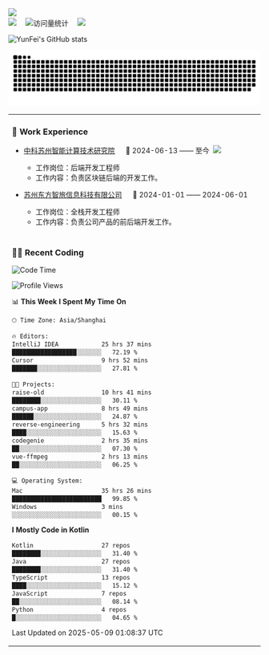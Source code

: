   <!-- dynamic typing effect 动态打字效果 -->
  <div>
    <a href="http://yunfei.plus">
      <img src="https://readme-typing-svg.demolab.com?font=Fira+Code&pause=1000&width=435&lines=console.log(%22Hello%2C%20World%22);祝您今天愉快!&center=true&size=27" />
    </a>
  </div>

  <div>
    <a href="http://yunfei.plus/"><img src="https://img.shields.io/badge/Website-博客-8c36db" /></a>&emsp;
    <!-- visitor -->
    <img src="https://komarev.com/ghpvc/?username=yunfeidog&label=Views&color=orange&style=flat" alt="访问量统计" />&emsp;
    <!-- wakatime -->    
    <a href="https://wakatime.com/@yunfeidog"><img src="https://wakatime.com/badge/user/42d0678c-368b-448b-9a77-5d21c5b55352.svg" /></a>
  </div>

![YunFei's GitHub stats](https://github-readme-stats.vercel.app/api?username=yunfeidog)

![snake](./dist/github-contribution-grid-snake.svg)


<table>

<tr><td>

### 🏢 Work Experience

<img align="right" width="88" src="https://cdn.jsdelivr.net/gh/yunfeidog/yunfeidog/assets/images/yuanze.png" />

- [中科苏州智能计算技术研究院](http://iict.ac.cn/sy) &emsp; 📌 2024-06-13 —— 至今

    - 工作岗位：后端开发工程师
    - 工作内容：负责区块链后端的开发工作。

- [苏州东方智旅信息科技有限公司](http://www.leyoobao.com/) &emsp; 📌 2024-01-01 —— 2024-06-01

    - 工作岗位：全栈开发工程师
    - 工作内容：负责公司产品的前后端开发工作。

</td></tr>

<tr><td>

### 👩‍💻 Recent Coding

<!--START_SECTION:waka-->
![Code Time](http://img.shields.io/badge/Code%20Time-3%2C031%20hrs%202%20mins-blue)

![Profile Views](http://img.shields.io/badge/Profile%20Views-1-blue)

📊 **This Week I Spent My Time On** 

```text
🕑︎ Time Zone: Asia/Shanghai

🔥 Editors: 
IntelliJ IDEA            25 hrs 37 mins      ██████████████████░░░░░░░   72.19 % 
Cursor                   9 hrs 52 mins       ███████░░░░░░░░░░░░░░░░░░   27.81 % 

🐱‍💻 Projects: 
raise-old                10 hrs 41 mins      ████████░░░░░░░░░░░░░░░░░   30.11 % 
campus-app               8 hrs 49 mins       ██████░░░░░░░░░░░░░░░░░░░   24.87 % 
reverse-engineering      5 hrs 32 mins       ████░░░░░░░░░░░░░░░░░░░░░   15.63 % 
codegenie                2 hrs 35 mins       ██░░░░░░░░░░░░░░░░░░░░░░░   07.30 % 
vue-ffmpeg               2 hrs 13 mins       ██░░░░░░░░░░░░░░░░░░░░░░░   06.25 % 

💻 Operating System: 
Mac                      35 hrs 26 mins      █████████████████████████   99.85 % 
Windows                  3 mins              ░░░░░░░░░░░░░░░░░░░░░░░░░   00.15 % 
```

**I Mostly Code in Kotlin** 

```text
Kotlin                   27 repos            ████████░░░░░░░░░░░░░░░░░   31.40 % 
Java                     27 repos            ████████░░░░░░░░░░░░░░░░░   31.40 % 
TypeScript               13 repos            ████░░░░░░░░░░░░░░░░░░░░░   15.12 % 
JavaScript               7 repos             ██░░░░░░░░░░░░░░░░░░░░░░░   08.14 % 
Python                   4 repos             █░░░░░░░░░░░░░░░░░░░░░░░░   04.65 % 
```




 Last Updated on 2025-05-09 01:08:37 UTC
<!--END_SECTION:waka-->

</td></tr>
<table>
